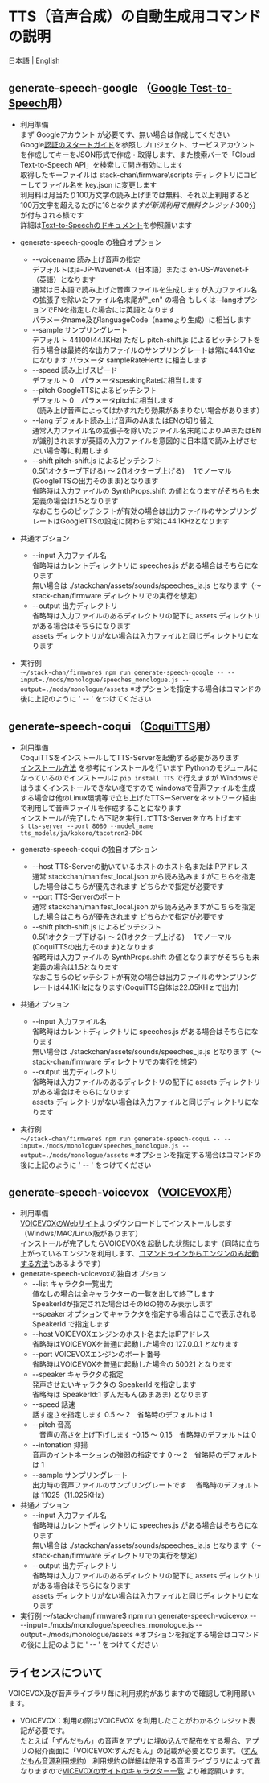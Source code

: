 # TTS（音声合成）の自動生成用コマンドの説明

日本語 | [English](./README.md)

## generate-speech-google  （[Google Test-to-Speech](https://cloud.google.com/text-to-speech)用）

* 利用準備  
    まず Googleアカウント が必要です、無い場合は作成してください  
    Google[認証のスタートガイド](https://cloud.google.com/docs/authentication/getting-started)を参照しプロジェクト、サービスアカウントを作成してキーをJSON形式で作成・取得します、また検索バーで「Cloud Text-to-Speech API」を検索して開き有効にします  
    取得したキーファイルは stack-chan\firmware\scripts ディレクトリにコピーしてファイル名を key.json に変更します  
    利用料は月当たり100万文字の読み上げまでは無料、それ以上利用すると100万文字を超えるたびに$16となりますが新規利用で無料クレジット$300分が付与される様です  
    詳細は[Text-to-Speechのドキュメント](https://cloud.google.com/text-to-speech)を参照願います
* generate-speech-google の独自オプション  
  * --voicename  読み上げ音声の指定  
     デフォルトはja-JP-Wavenet-A（日本語）または en-US-Wavenet-F（英語）となります  
     通常は日本語で読み上げた音声ファイルを生成しますが入力ファイル名の拡張子を除いたファイル名末尾が"_en" の場合 もしくは--langオプションでENを指定した場合には英語となります  
     パラメータname及びlanguageCode（nameょり生成）に相当します  
  * --sample サンプリングレート  
    デフォルト 44100(44.1KHz)  ただし  pitch-shift.js によるピッチシフトを行う場合は最終的な出力ファイルのサンプリングレートは常に44.1Khzになります
    パラメータ sampleRateHertz に相当します
  * --speed 読み上げスピード  
    デフォルト 0　パラメータspeakingRateに相当します
  * --pitch GoogleTTSによるピッチシフト  
    デフォルト 0　パラメータpitchに相当します  
    （読み上げ音声によってはかすれたり効果があまりない場合があります）
  * --lang デフォルト読み上げ音声のJAまたはENの切り替え  
    通常入力ファイル名の拡張子を除いたファイル名末尾によりJAまたはENが識別されますが英語の入力ファイルを意図的に日本語で読み上げさせたい場合等に利用します
  * --shift  pitch-shift.js によるピッチシフト  
    0.5(1オクターブ下げる) ～ 2(1オクターブ上げる)　 1でノーマル(GoogleTTSの出力そのまま)となります  
    省略時は入力ファイルの SynthProps.shift の値となりますがそちらも未定義の場合は1.5となります  
    なおこちらのピッチシフトが有効の場合は出力ファイルのサンプリングレートはGoogleTTSの設定に関わらず常に44.1KHzとなります
* 共通オプション  
  * --input 入力ファイル名  
    省略時はカレントディレクトリに speeches.js がある場合はそちらになります  
    無い場合は ./stackchan/assets/sounds/speeches_ja.js となります（～stack-chan/firmware ディレクトリでの実行を想定）
  * --output 出力ディレクトリ  
    省略時は入力ファイルのあるディレクトリの配下に assets ディレクトリがある場合はそちらになります  
    assets ディレクトリがない場合は入力ファイルと同じディレクトリになります
  
* 実行例  
    `～/stack-chan/firmware$ npm run generate-speech-google -- --input=./mods/monologue/speeches_monologue.js --output=./mods/monologue/assets`
    ※オプションを指定する場合はコマンドの後に上記のように ' -- ' をつけてください

## generate-speech-coqui  （[CoquiTTS](https://github.com/coqui-ai/TTS#readme)用）

* 利用準備  
  CoquiTTSをインストールしてTTS-Serverを起動する必要があります  
   [インストール方法](https://github.com/coqui-ai/TTS#install-tts) を参考にインストールを行います Pythonのモジュールになっているのでインストールは `pip install TTS` で行えますが Windowsではうまくインストールできない様ですので windowsで音声ファイルを生成する場合は他のLinux環境等で立ち上げたTTSーServerをネットワーク経由で利用して音声ファイルを作成することになります  
  インストールが完了したら下記を実行してTTS-Serverを立ち上げます  
  `$ tts-server --port 8080 --model_name tts_models/ja/kokoro/tacotron2-DDC`
* generate-speech-coqui の独自オプション  
  * --host TTS-Serverの動いているホストのホスト名またはIPアドレス  
    通常 stackchan/manifest_local.json から読み込みますがこちらを指定した場合はこちらが優先されます どちらかで指定が必要です
  * --port TTS-Serverのポート  
    通常 stackchan/manifest_local.json から読み込みますがこちらを指定した場合はこちらが優先されます どちらかで指定が必要です
  * --shift  pitch-shift.js によるピッチシフト  
    0.5(1オクターブ下げる) ～ 2(1オクターブ上げる)　 1でノーマル(CoquiTTSの出力そのまま)となります  
    省略時は入力ファイルの SynthProps.shift の値となりますがそちらも未定義の場合は1.5となります  
    なおこちらのピッチシフトが有効の場合は出力ファイルのサンプリングレートは44.1KHzになります(CoquiTTS自体は22.05KHｚで出力)
* 共通オプション
  * --input 入力ファイル名  
    省略時はカレントディレクトリに speeches.js がある場合はそちらになります  
    無い場合は ./stackchan/assets/sounds/speeches_ja.js となります（～stack-chan/firmware ディレクトリでの実行を想定）
  * --output 出力ディレクトリ  
    省略時は入力ファイルのあるディレクトリの配下に assets ディレクトリがある場合はそちらになります  
     assets ディレクトリがない場合は入力ファイルと同じディレクトリになります

* 実行例  
    `～/stack-chan/firmware$ npm run generate-speech-coqui -- --input=./mods/monologue/speeches_monologue.js --output=./mods/monologue/assets`
    ※オプションを指定する場合はコマンドの後に上記のように ' -- ' をつけてください

## generate-speech-voicevox  （[VOICEVOX](https://voicevox.hiroshiba.jp/)用）

* 利用準備  
    [VOICEVOXのWebサイト](https://voicevox.hiroshiba.jp/)よりダウンロードしてインストールします （Windws/MAC/Linux版があります）  
    インストールが完了したらVOICEVOXを起動した状態にします（同時に立ち上がっているエンジンを利用します、[コマンドラインからエンジンのみ起動する方法](https://qiita.com/yamanohappa/items/b75d069e3cb0708d8709)もあるようです）
* generate-speech-voicevoxの独自オプション  
  * --list キャラクタ一覧出力  
    値なしの場合は全キャラクターの一覧を出して終了します  
    SpeakerIdが指定された場合はそのIdの物のみ表示します  
    --speaker オプションでキャラクタを指定する場合はここで表示される SpeakerId で指定します  
  * --host VOICEVOXエンジンのホスト名またはIPアドレス  
    省略時はVOICEVOXを普通に起動した場合の 127.0.0.1 となります
  * --port VOICEVOXエンジンのポート番号  
    省略時はVOICEVOXを普通に起動した場合の 50021 となります  
  * --speaker キャラクタの指定  
    発声させたいキャラクタの SpeakerId を指定します  
    省略時は SpeakerId:1 ずんだもん(あまあま)  となります  
  * --speed 話速  
    話す速さを指定します 0.5 ～ 2　省略時のデフォルトは 1
  * --pitch 音高  
  　音声の高さを上げ下げします -0.15 ～ 0.15　省略時のデフォルトは  0  
  * --intonation 抑揚  
    音声のイントネーションの強弱の指定です 0 ～ 2　省略時のデフォルトは 1  
  * --sample サンプリングレート  
    出力時の音声ファイルのサンプリングレートです 　省略時のデフォルトは 11025（11.025KHz）  
* 共通オプション
  * --input 入力ファイル名  
    省略時はカレントディレクトリに speeches.js がある場合はそちらになります  
    無い場合は ./stackchan/assets/sounds/speeches_ja.js となります（～stack-chan/firmware ディレクトリでの実行を想定）
  * --output 出力ディレクトリ  
    省略時は入力ファイルのあるディレクトリの配下に assets ディレクトリがある場合はそちらになります  
     assets ディレクトリがない場合は入力ファイルと同じディレクトリになります  
* 実行例
     ～/stack-chan/firmware$ npm run generate-speech-voicevox -- --input=./mods/monologue/speeches_monologue.js --output=./mods/monologue/assets
      ※オプションを指定する場合はコマンドの後に上記のように ' -- ' をつけてください  

## ライセンスについて

VOICEVOX及び音声ライブラリ毎に利用規約がありますので確認して利用願います。

* VOICEVOX：利用の際はVOICEVOX を利用したことがわかるクレジット表記が必要です。  
  たとえば「ずんだもん」の音声をアプリに埋め込んで配布をする場合、アプリの紹介画面に「VOICEVOX:ずんだもん」の記載が必要となります。（[ずんだもん音源利用規約](https://zunko.jp/con_ongen_kiyaku.html)）
  利用規約の詳細は使用する音声ライブラリによって異なりますので[VICEVOXのサイトのキャラクター一覧](https://voicevox.hiroshiba.jp/#characters) より確認願います。
  